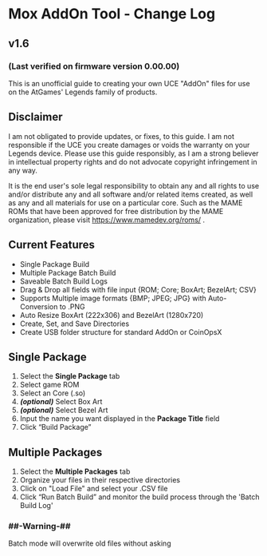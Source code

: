 # Mox AddOn Tool - Change Log

## v1.6

### (Last verified on firmware version 0.00.00)


This is an unofficial guide to creating your own UCE "AddOn" files for use on the AtGames' Legends family of products.


## Disclaimer
I am not obligated to provide updates, or fixes, to this guide. I am not responsible if the UCE you create damages or voids the warranty on your Legends device.  Please use this guide responsibly, as I am a strong believer in intellectual property rights and do not advocate copyright infringement in any way.

It is the end user's sole legal responsibility to obtain any and all rights to use and/or distribute any and all software and/or related items created, as well as any and all materials for use on a particular core.  Such as the MAME ROMs that have been approved for free distribution by the MAME organization, please visit https://www.mamedev.org/roms/ . 


## Current Features
- Single Package Build
- Multiple Package Batch Build
- Saveable Batch Build Logs
- Drag & Drop all fields with file input {ROM; Core; BoxArt; BezelArt; CSV}
- Supports Multiple image formats {BMP; JPEG; JPG} with Auto-Conversion to .PNG
- Auto Resize BoxArt (222x306) and BezelArt (1280x720)
- Create, Set, and Save Directories
- Create USB folder structure for standard AddOn or CoinOpsX


## Single Package
1. Select the **Single Package** tab
1. Select game ROM
1. Select an Core (.so)
1. ***(optional)*** Select Box Art
1. ***(optional)*** Select Bezel Art
1. Input the name you want displayed in the **Package Title** field
1. Click “Build Package”


## Multiple Packages
1. Select the **Multiple Packages** tab
1. Organize your files in their respective directories
1. Click on "Load File" and select your .CSV file
1. Click “Run Batch Build” and monitor the build process through the 'Batch Build Log'



### ##-Warning-##
Batch mode will overwrite old files without asking
